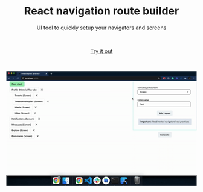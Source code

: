<div align="center">
<h1>React navigation route builder</h1>

<p>UI tool to quickly setup your navigators and screens</p>
<br />

[Try it out](https://rnrb.vercel.app/)

<br/>

![](demo.gif)

</div>
